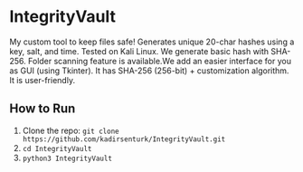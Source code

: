 # IntegrityVault
My custom tool to keep files safe! Generates unique 20-char hashes using a key, salt, and time. Tested on Kali Linux.
We generate basic hash with SHA-256. Folder scanning feature is available.We add an easier interface for you as GUI (using Tkinter). It has SHA-256 (256-bit) + customization algorithm. It is user-friendly.

## How to Run
1. Clone the repo: `git clone https://github.com/kadirsenturk/IntegrityVault.git`
2. `cd IntegrityVault `
3. `python3 IntegrityVault `
